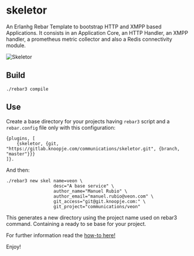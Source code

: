 skeletor
=====

An Erlanhg Rebar Template to bootstrap HTTP and XMPP based Applications. 
It consists in an Application Core, an HTTP Handler, an XMPP handler, a prometheus metric collector and also a Redis connectivity module.

![Skeletor](https://gitlab.knoopje.com/communications/skeletor/raw/development/skeletor.jpg)

Build
-----

```
./rebar3 compile
```

Use
---

Create a base directory for your projects having `rebar3` script and a `rebar.config` file only with this configuration:

```
{plugins, [
    {skeletor, {git, "https://gitlab.knoopje.com/communications/skeletor.git", {branch, "master"}}}
]}.
```

And then:

```
./rebar3 new skel name=veon \
                  desc="A base service" \
                  author_name="Manuel Rubio" \
                  author_email="manuel.rubio@veon.com" \
                  git_access="git@git.knoopje.com:" \
                  git_project="communications/veon"
```

This generates a new directory using the project name used on rebar3 command. Containing a ready to se base for your project.

For further information read the [how-to here!](doc/how-to.md)

Enjoy!
